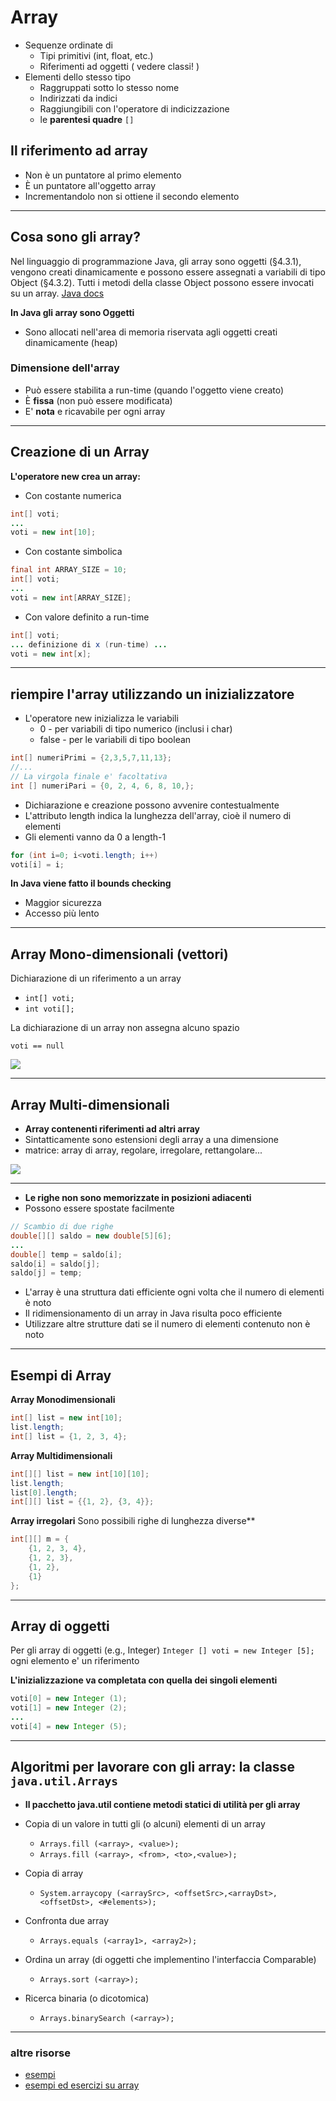 # Array

* Sequenze ordinate di
  * Tipi primitivi (int, float, etc.)
  * Riferimenti ad oggetti ( vedere classi! )
* Elementi dello stesso tipo
    * Raggruppati sotto lo stesso nome
    * Indirizzati da indici
    * Raggiungibili con l'operatore di indicizzazione
    * le **parentesi quadre** `[]`

## Il riferimento ad array

* Non è un puntatore al primo elemento
* È un puntatore all'oggetto array
* Incrementandolo non si ottiene il secondo elemento

---

## Cosa sono gli array?

Nel linguaggio di programmazione Java, gli array sono oggetti (§4.3.1), vengono creati dinamicamente e possono essere assegnati a variabili di tipo Object (§4.3.2). Tutti i metodi della classe Object possono essere invocati su un array.
[Java docs](https://docs.oracle.com/javase/specs/jls/se7/html/jls-10.html)

**In Java gli array sono Oggetti**
* Sono allocati nell'area di memoria riservata agli oggetti creati dinamicamente (heap)

### Dimensione dell'array

* Può essere stabilita a run-time (quando l'oggetto viene creato)
* È **fissa** (non può essere modificata)
* E' **nota** e ricavabile per ogni array

---

## Creazione di un Array

**L'operatore new crea un array:**
* Con costante numerica

```java
int[] voti;
...
voti = new int[10];
```

*  Con costante simbolica
```java
final int ARRAY_SIZE = 10;
int[] voti;
...
voti = new int[ARRAY_SIZE];
```

*  Con valore definito a run-time
```java
int[] voti;
... definizione di x (run-time) ...
voti = new int[x];
```

---

## riempire l'array utilizzando un inizializzatore

* L'operatore new inizializza le variabili
  * 0 - per variabili di tipo numerico (inclusi i char)
  * false - per le variabili di tipo boolean


```java
int[] numeriPrimi = {2,3,5,7,11,13};
//...
// La virgola finale e' facoltativa
int [] numeriPari = {0, 2, 4, 6, 8, 10,};
```

* Dichiarazione e creazione possono avvenire contestualmente
* L'attributo length indica la lunghezza dell'array, cioè il numero di elementi
* Gli elementi vanno da 0 a length-1

```java
for (int i=0; i<voti.length; i++)
voti[i] = i;
```

**In Java viene fatto il bounds checking**

* Maggior sicurezza
* Accesso più lento

---

## Array Mono-dimensionali (vettori)

Dichiarazione di un riferimento a un array

* `int[] voti;`
* `int voti[];`

La dichiarazione di un array non assegna alcuno spazio

`voti == null`

![](https://raw.githubusercontent.com/maboglia/CorsoJava/master/appunti/img/Language/04_array/array.png)

---

## Array Multi-dimensionali

* **Array contenenti riferimenti ad altri array**
* Sintatticamente sono estensioni degli array a una dimensione
* matrice: array di array, regolare, irregolare, rettangolare...

![](https://raw.githubusercontent.com/maboglia/CorsoJava/master/appunti/img/Language/04_array/array2d.png)

---

* **Le righe non sono memorizzate in posizioni adiacenti**
* Possono essere spostate facilmente

```java
// Scambio di due righe
double[][] saldo = new double[5][6];
...
double[] temp = saldo[i];
saldo[i] = saldo[j];
saldo[j] = temp;
```

* L'array è una struttura dati efficiente ogni volta che il numero di elementi è noto
* Il ridimensionamento di un array in Java risulta poco efficiente
* Utilizzare altre strutture dati se il numero di elementi contenuto non è noto

---
## Esempi di Array

**Array Monodimensionali**

```java
int[] list = new int[10];
list.length;
int[] list = {1, 2, 3, 4};

```

**Array Multidimensionali**

```java
int[][] list = new int[10][10];
list.length;
list[0].length;
int[][] list = {{1, 2}, {3, 4}};

```

**Array irregolari**
Sono possibili righe di lunghezza diverse**

```java
int[][] m = {
    {1, 2, 3, 4},
    {1, 2, 3},
    {1, 2},
    {1}
};

```

---

## Array di oggetti

Per gli array di oggetti (e.g., Integer) `Integer [] voti = new Integer [5];` ogni elemento e' un riferimento

**L'inizializzazione va completata con quella dei singoli elementi**

```java
voti[0] = new Integer (1);
voti[1] = new Integer (2);
...
voti[4] = new Integer (5);
```

---

## Algoritmi per lavorare con gli array: la classe `java.util.Arrays`

* **Il pacchetto java.util contiene metodi statici di utilità per gli array**

* Copia di un valore in tutti gli (o alcuni) elementi di un array
  * `Arrays.fill (<array>, <value>);`
  * `Arrays.fill (<array>, <from>, <to>,<value>);`
* Copia di array
  * `System.arraycopy (<arraySrc>, <offsetSrc>,<arrayDst>, <offsetDst>, <#elements>);`
* Confronta due array
  * `Arrays.equals (<array1>, <array2>);`
* Ordina un array (di oggetti che implementino l'interfaccia Comparable)
  * `Arrays.sort (<array>);`
* Ricerca binaria (o dicotomica)
  * `Arrays.binarySearch (<array>);`

---

### altre risorse

* [esempi](https://github.com/maboglia/CorsoJava/blob/master/esempi/03_array)
* [esempi ed esercizi su array](https://gist.github.com/maboglia/112d52611f8fa02c1772e0b48405fc72)
